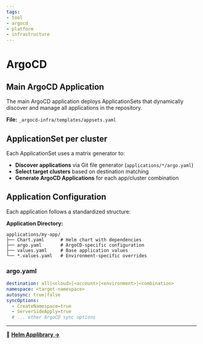 ```yaml
---
tags:
- tool
- argocd
- platform
- infrastructure
---
```


# ArgoCD

## Main ArgoCD Application

The main ArgoCD application deploys ApplicationSets that dynamically discover and manage all applications in the repository.

**File:** `_argocd-infra/templates/appsets.yaml`

## ApplicationSet per cluster

Each ApplicationSet uses a matrix generator to:

- **Discover applications** via Git file generator (`applications/*/argo.yaml`)
- **Select target clusters** based on destination matching
- **Generate ArgoCD Applications** for each app/cluster combination

## Application Configuration

Each application follows a standardized structure:

**Application Directory:**

```
applications/my-app/
├── Chart.yaml      # Helm chart with dependencies
├── argo.yaml       # ArgoCD-specific configuration
├── values.yaml     # Base application values
└── *.values.yaml   # Environment-specific overrides
```

### argo.yaml

```yaml
destination: all|<cloud>|<account>|<environment>|<combination>
namespace: <target-namespace>
autosync: true|false
syncOptions:
  - CreateNamespace=true
  - ServerSideApply=true
  # ... other ArgoCD sync options
```

---

📖 **[Helm Applibrary →](applibrary)**

